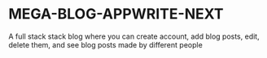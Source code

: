 # MEGA-BLOG-APPWRITE-NEXT
 A full stack stack blog where you can create account, add blog posts, edit, delete them, and see blog posts made by different people
